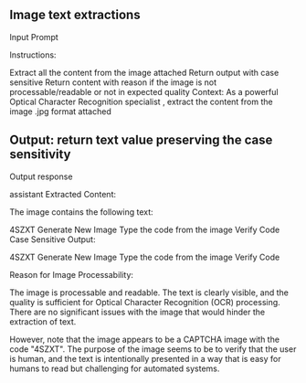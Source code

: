 Image text extractions
----------------------------------

Input Prompt


Instructions:

Extract all the content from the image attached Return output with case sensitive Return content with reason if the image is not processable/readable or not in expected quality Context: As a powerful Optical Character Recognition specialist , extract the content from the image .jpg format attached

Output: return text value preserving the case sensitivity
--------------------------------------------

Output response


assistant
Extracted Content:

The image contains the following text:

4SZXT
Generate New Image
Type the code from the image
Verify Code
Case Sensitive Output:

4SZXT Generate New Image Type the code from the image Verify Code

Reason for Image Processability:

The image is processable and readable. The text is clearly visible, and the quality is sufficient for Optical Character Recognition (OCR) processing. There are no significant issues with the image that would hinder the extraction of text.

However, note that the image appears to be a CAPTCHA image with the code "4SZXT". The purpose of the image seems to be to verify that the user is human, and the text is intentionally presented in a way that is easy for humans to read but challenging for automated systems.